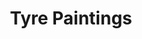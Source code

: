 ---
title: Tyre Paintings
description_markdown: >-
  This series of works has developed in response to finding eroded tyres and
  rubber washed up in abundance along the coast line. The mixed media paintings
  are framed by found rubber giving them the appearance of a porthole, like
  being out at sea. The use of eroded rubber tyres also symbolizes many
  different&nbsp; journeys and glimpses into other worlds.
_gallery_date:
permalink: /paintings/tyre-marks/
archive: false
main_image_path: /assets/images/3572a-screen-copy-2.jpg
thumb_crop: true
images:
  - image_path: /assets/images/088-screen-copy.jpg
    image_title: Overlooked Beauty
    image_description: |-
      Materials: Mixed media on found wood, found rubber edging, 
      Dimensions: H46 W45 D3.5, 2019
  - image_path: /assets/images/090-screen-copy.jpg
    image_title: 'Overlooked Beauty, detail'
    image_description:
  - image_path: /assets/images/072-screen-copy.jpg
    image_title: Carnival
    image_description: |-
      Materials: Mixed media on found wood, found rubber frame
      Dimensions (cm) : W30.5 L31 D3.5, 2018
  - image_path: /assets/images/074-screen-copy.jpg
    image_title: 'Carnival, detail'
    image_description:
  - image_path: /assets/images/077-screen-copy.jpg
    image_title: Look at me now
    image_description: |-
      Oil paint and Newsprint on found wood, 2018
      W30 L31 D3.5 cms
  - image_path: /assets/images/081-screen-copy.jpg
    image_title: 'Look at me now, detail'
    image_description:
  - image_path: /assets/images/3572a-screen-copy-2.jpg
    image_title: That Island Feeling
    image_description: 'Mixed media on found wood, found rubber, W47 H43 D3, 2020'
  - image_path: /assets/images/3572-screen-copy.jpg
    image_title: 'That island feeling, detail'
    image_description:
_options:
  image_path:
    width: 1200
    height: 1200
    resize_style: contain
    mime_type: image/jpeg
  main_image_path:
    width: 1200
    height: 800
    resize_style: contain
    mime_type: image/jpeg
_comments:
  title: Gallery title
  permalink: Be careful editing this
  main_image_path: Image used to represent your gallery
  images: Add and edit your gallery images here
  image_description: May only be used in the close up of an image
---